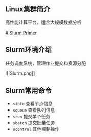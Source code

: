 ## Linux集群简介

高性能计算平台，适合大规模数据分析

[# Slurm Primer](https://carinadocs.stanford.edu/slurm)
## Slurm环境介绍

任务调度系统，管理作业提交和资源分配

![[Slurm.png]]
## Slurm常用命令

- `sinfo` 查看节点信息
- `squeue` 查看队列信息
- `srun` 提交单个任务
- `sbatch` 提交批量任务
- `scontrol` 其他控制操作
